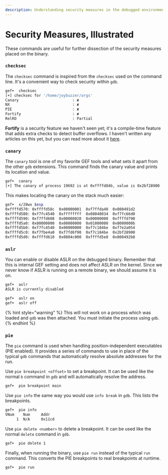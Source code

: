 ```yaml
---
description: Understanding security measures in the debugged environment.
---
```


# Security Measures, Illustrated
These commands are useful for further dissection of the security measures placed on the binary.

### `checksec`
The `checksec` command is inspired from the `checksec` used on the command line. It's a convenient way to check security within `gdb`.
```bash
gef➤  checksec
[+] checksec for '/home/joybuzzer/args'
Canary                        : ✘ 
NX                            : ✘ 
PIE                           : ✘ 
Fortify                       : ✘ 
RelRO                         : Partial
```

**Fortify** is a security feature we haven't seen yet; it's a compile-time feature that adds extra checks to detect buffer overflows.  I haven't written any articles on this yet, but you can read more about it [here](https://developers.redhat.com/articles/2022/09/17/gccs-new-fortification-level#2__better_fortification_coverage).

### `canary`
The `canary` tool is one of my favorite GEF tools and what sets it apart from the other `gdb` extensions.  This command finds the canary value and prints its location and value.
```bash
gef➤  canary
[+] The canary of process 19692 is at 0xffffd84b, value is 0x2bf28900
```

This makes locating the canary on the stack much easier:
```bash
gef➤  x/28wx $esp
0xffffd570:	0xffffd58c	0x00000001	0xf7ffda40	0x080491d2
0xffffd580:	0xf7fc4540	0xffffffff	0x08048034	0xf7fc66d0
0xffffd590:	0xf7ffd608	0x00000020	0x00000000	0xffffd790
0xffffd5a0:	0x00000000	0x00000000	0x01000000	0x0000000b
0xffffd5b0:	0xf7fc4540	0x00000000	0xf7c184be	0xf7e2a054
0xffffd5c0:	0xf7fbe4a0	0xf7fd6f90	0xf7c184be	0x2bf28900
0xffffd5d0:	0xffffd610	0x0804c000	0xffffd5e8	0x080492b8
```

### `aslr`
You can enable or disable ASLR on the debugged binary.  Remember that this is internal GEF setting and does not affect ASLR on the kernel.  Since we never know if ASLR is running on a remote binary, we should assume it is on.
```bash
gef➤  aslr
ASLR is currently disabled
```
```bash
gef➤  aslr on
gef➤  aslr off
```

{% hint style="warning" %}
This will not work on a process which was loaded and `gdb` was then attached.  You must initiate the process using `gdb`.
{% endhint %}

### `pie`
The `pie` command is used when handling position-independent executables (PIE enabled). It provides a series of commands to use in place of the typical `gdb` commands that automatically resolve absolute addresses for the run.

Use `pie breakpoint <offset>` to set a breakpoint.  It can be used like the normal `b` command in `gdb` and will automatically resolve the address.
```bash
gef➤  pie breakpoint main
```

Use `pie info` the same way you would use `info break` in `gdb`. This lists the breakpoints.
```bash
gef➤  pie info
VNum    Num     Addr              
     1  N/A     0x11cd 
```

Use `pie delete <number>` to delete a breakpoint.  It can be used like the normal `delete` command in `gdb`.
```bash
gef➤  pie delete 1
```

Finally, when running the binary, use `pie run` instead of the typical `run` command. This converts the PIE breakpoints to real breakpoints at runtime.
```bash
gef➤  pie run
```



